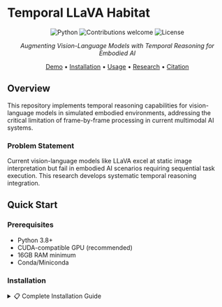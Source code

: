 # Temporal LLaVA Habitat

<div align="center">

![Python](https://img.shields.io/badge/python-v3.8+-blue.svg)
![Contributions welcome](https://img.shields.io/badge/contributions-welcome-orange.svg)
![License](https://img.shields.io/badge/license-MIT-green.svg)

*Augmenting Vision-Language Models with Temporal Reasoning for Embodied AI*

[Demo](#demo) • [Installation](#installation) • [Usage](#usage) • [Research](#research-context) • [Citation](#citation)

</div>

## Overview

This repository implements temporal reasoning capabilities for vision-language models in simulated embodied environments, addressing the critical limitation of frame-by-frame processing in current multimodal AI systems.

### Problem Statement
Current vision-language models like LLaVA excel at static image interpretation but fail in embodied AI scenarios requiring sequential task execution. This research develops systematic temporal reasoning integration.

## Quick Start

### Prerequisites
- Python 3.8+
- CUDA-compatible GPU (recommended)
- 16GB RAM minimum
- Conda/Miniconda

### Installation

<details>
<summary>📋 Complete Installation Guide</summary>

#### 1. Clone Repository
```bash
git clone https://github.com/your-username/temporal-llava-habitat.git
cd temporal-llava-habitat
